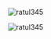 <p><img align="center" src="https://github-readme-streak-stats.herokuapp.com/?user=ratul345&" alt="ratul345"/></p>

<p><img align="center" src="https://github-readme-stats.vercel.app/api?username=ratul345&show_icons=true&locale=en" alt="ratul345" /></p>
